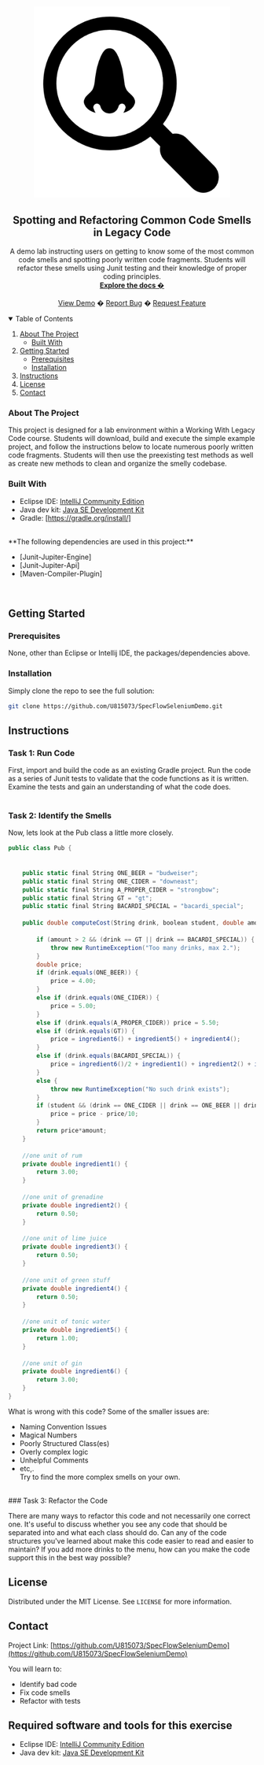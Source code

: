 <!-- PROJECT LOGO -->
<br />
<p align="center">
  <a href="https://github.com/rkelly310/CucumberAPIDemo/">
    <img src="images/codesmell.png" alt="Logo" width="400">
  </a>

  <h2 align="center">Spotting and Refactoring Common Code Smells in Legacy Code</h2>

  <p align="center">
    A demo lab instructing users on getting to know some of the most common code smells and spotting poorly written code fragments. Students will refactor these smells using Junit testing and their knowledge of proper coding principles.
    <br />
    <a href="https://github.com/U815073/SpecFlowSeleniumDemo/"><strong>Explore the docs �</strong></a>
    <br />
    <br />
    <a href="https://github.com/U815073/SpecFlowSeleniumDemo/">View Demo</a>
    �
    <a href="https://github.com/U815073/SpecFlowSeleniumDemo/issues">Report Bug</a>
    �
    <a href="https://github.com/U815073/SpecFlowSeleniumDemo/issues">Request Feature</a>
  </p>
</p>



<!-- TABLE OF CONTENTS -->
<details open="open">
  <summary>Table of Contents</summary>
  <ol>
    <li>
      <a href="#about-the-project">About The Project</a>
      <ul>
        <li><a href="#built-with">Built With</a></li>
      </ul>
    </li>
    <li>
      <a href="#getting-started">Getting Started</a>
      <ul>
        <li><a href="#prerequisites">Prerequisites</a></li>
        <li><a href="#installation">Installation</a></li>
        </ul>
        <li><a href="#instructions">Instructions</a></li>
      </ul>
    </li>
<!--
    <li><a href="#roadmap">Roadmap</a></li>
    <li><a href="#contributing">Contributing</a></li>
-->
    <li><a href="#license">License</a></li>
    <li><a href="#contact">Contact</a></li>
<!--
    <li><a href="#acknowledgements">Acknowledgements</a></li>
-->
  </ol>
</details>



<!-- ABOUT THE PROJECT -->
### About The Project

This project is designed for a lab environment within a Working With Legacy Code course. Students will download, build and execute the simple example project, and follow the instructions below to locate numerous poorly written code fragments. Students will then use the preexisting test methods as well as create new methods to clean and organize the smelly codebase.

### Built With

* Eclipse IDE: [IntelliJ Community Edition](https://www.eclipse.org/downloads/)
* Java dev kit: [Java SE Development Kit](http://www.oracle.com/technetwork/java/javase/downloads/jdk8-downloads-2133151.html)
* Gradle: [https://gradle.org/install/]
<br>
**The following dependencies are used in this project:**

* [Junit-Jupiter-Engine] 
* [Junit-Jupiter-Api]
* [Maven-Compiler-Plugin]

<br>


<!-- GETTING STARTED -->
## Getting Started

### Prerequisites

None, other than Eclipse or Intellij IDE, the packages/dependencies above.

### Installation

Simply clone the repo to see the full solution:
   ```sh
   git clone https://github.com/U815073/SpecFlowSeleniumDemo.git
   ```
<!-- Instructions -->
## Instructions
### Task 1: Run Code  
First, import and build the code as an existing Gradle project. Run the code as a series of Junit tests to validate that the code functions as it is written. Examine the tests and gain an understanding of what the code does.  
<br>
### Task 2: Identify the Smells  

Now, lets look at the Pub class a little more closely.  

```csharp
public class Pub {


    public static final String ONE_BEER = "budweiser";
    public static final String ONE_CIDER = "downeast";
    public static final String A_PROPER_CIDER = "strongbow";
    public static final String GT = "gt";
    public static final String BACARDI_SPECIAL = "bacardi_special";

    public double computeCost(String drink, boolean student, double amount) {

        if (amount > 2 && (drink == GT || drink == BACARDI_SPECIAL)) {
            throw new RuntimeException("Too many drinks, max 2.");
        }
        double price;
        if (drink.equals(ONE_BEER)) {
            price = 4.00;
        }
        else if (drink.equals(ONE_CIDER)) {
            price = 5.00;
        }
        else if (drink.equals(A_PROPER_CIDER)) price = 5.50;
        else if (drink.equals(GT)) {
            price = ingredient6() + ingredient5() + ingredient4();
        }
        else if (drink.equals(BACARDI_SPECIAL)) {
            price = ingredient6()/2 + ingredient1() + ingredient2() + ingredient3();
        }
        else {
            throw new RuntimeException("No such drink exists");
        }
        if (student && (drink == ONE_CIDER || drink == ONE_BEER || drink == A_PROPER_CIDER)) {
            price = price - price/10;
        }
        return price*amount;
    }

    //one unit of rum
    private double ingredient1() {
        return 3.00;
    }

    //one unit of grenadine
    private double ingredient2() {
        return 0.50;
    }

    //one unit of lime juice
    private double ingredient3() {
        return 0.50;
    }
    
    //one unit of green stuff
    private double ingredient4() {
        return 0.50;
    }

    //one unit of tonic water
    private double ingredient5() {
        return 1.00;
    }

    //one unit of gin
    private double ingredient6() {
        return 3.00;
    }
}
```  

What is wrong with this code? Some of the smaller issues are:  
* Naming Convention Issues
* Magical Numbers
* Poorly Structured Class(es)
* Overly complex logic
* Unhelpful Comments
* etc,.  
Try to find the more complex smells on your own.
<br>
### Task 3: Refactor the Code  

There are many ways to refactor this code and not necessarily one correct one. It's useful to discuss whether you see any code that should be separated into and what each class should do. Can any of the code structures you've learned about make this code easier to read and easier to maintain? If you add more drinks to the menu, how can you make the code support this in the best way possible? 

<!-- LICENSE -->
## License

Distributed under the MIT License. See `LICENSE` for more information.

<!-- CONTACT -->
## Contact

Project Link: [https://github.com/U815073/SpecFlowSeleniumDemo](https://github.com/U815073/SpecFlowSeleniumDemo)



<!-- MARKDOWN LINKS & IMAGES -->
<!-- https://www.markdownguide.org/basic-syntax/#reference-style-links -->
[contributors-shield]: https://img.shields.io/github/contributors/othneildrew/Best-README-Template.svg?style=for-the-badge
[contributors-url]: https://github.com/othneildrew/Best-README-Template/graphs/contributors
[forks-shield]: https://img.shields.io/github/forks/othneildrew/Best-README-Template.svg?style=for-the-badge
[forks-url]: https://github.com/othneildrew/Best-README-Template/network/members
[stars-shield]: https://img.shields.io/github/stars/othneildrew/Best-README-Template.svg?style=for-the-badge
[stars-url]: https://github.com/othneildrew/Best-README-Template/stargazers
[issues-shield]: https://img.shields.io/github/issues/othneildrew/Best-README-Template.svg?style=for-the-badge
[issues-url]: https://github.com/othneildrew/Best-README-Template/issues
[license-shield]: https://img.shields.io/github/license/othneildrew/Best-README-Template.svg?style=for-the-badge
[license-url]: https://github.com/othneildrew/Best-README-Template/blob/master/LICENSE.txt
[linkedin-shield]: https://img.shields.io/badge/-LinkedIn-black.svg?style=for-the-badge&logo=linkedin&colorB=555
[linkedin-url]: https://linkedin.com/in/othneildrew
[product-screenshot]: images/screenshot.png

You will learn to:

- Identify bad code
- Fix code smells
- Refactor with tests

## Required software and tools for this exercise

- Eclipse IDE: [IntelliJ Community Edition](https://www.eclipse.org/downloads/)
- Java dev kit: [Java SE Development Kit](http://www.oracle.com/technetwork/java/javase/downloads/jdk8-downloads-2133151.html)




